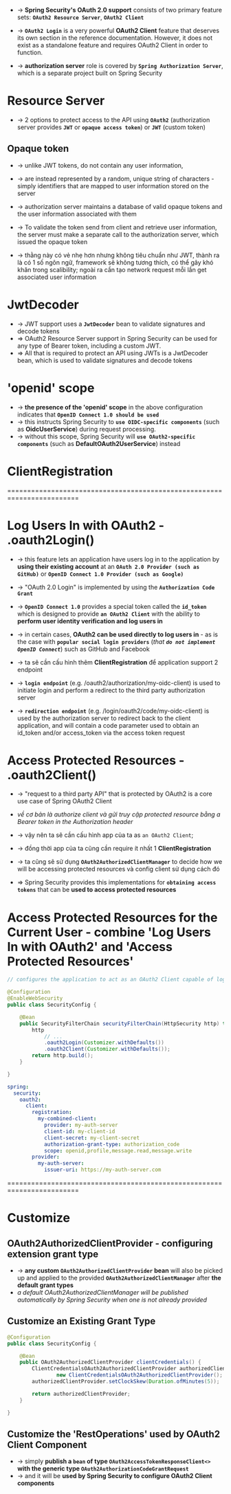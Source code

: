 
* -> **Spring Security's OAuth 2.0 support** consists of two primary feature sets: **`OAuth2 Resource Server`**, **`OAuth2 Client`**

* -> **`OAuth2 Login`** is a very powerful **OAuth2 Client** feature that deserves its own section in the reference documentation. However, it does not exist as a standalone feature and requires OAuth2 Client in order to function.

* -> **authorization server** role is covered by **`Spring Authorization Server`**, which is a separate project built on Spring Security

# Resource Server
* -> 2 options to protect access to the API using **`OAuth2`** (authorization server provides **`JWT`** or **`opaque access token`**) or **`JWT`** (custom token)


## Opaque token
* -> unlike JWT tokens, do not contain any user information, 
* -> are instead represented by a random, unique string of characters - simply identifiers that are mapped to user information stored on the server
* -> authorization server maintains a database of valid opaque tokens and the user information associated with them

* -> To validate the token send from client and retrieve user information, the server must make a separate call to the authorization server, which issued the opaque token

* -> thằng này có vẻ nhẹ hơn nhưng không tiêu chuẩn như JWT, thành ra là có 1 số ngôn ngữ, framework sẽ không tương thích, có thể gây khó khăn trong scalibility; ngoài ra cần tạo network request mỗi lần get associated user information

# JwtDecoder
* -> JWT support uses a **`JwtDecoder`** bean to validate signatures and decode tokens
* => OAuth2 Resource Server support in Spring Security can be used for any type of Bearer token, including a custom JWT.
* => All that is required to protect an API using JWTs is a JwtDecoder bean, which is used to validate signatures and decode tokens

# 'openid' scope
* -> **the presence of the 'openid' scope** in the above configuration indicates that **`OpenID Connect 1.0 should be used`**
* -> this instructs Spring Security to **`use OIDC-specific components`** (such as **OidcUserService**) during request processing. 
* -> without this scope, Spring Security will **`use OAuth2-specific components`** (such as **DefaultOAuth2UserService**) instead

# ClientRegistration

========================================================================

# Log Users In with OAuth2 - .oauth2Login()
* -> this feature lets an application have users log in to the application by **using their existing account** at an **`OAuth 2.0 Provider (such as GitHub)`** or **`OpenID Connect 1.0 Provider (such as Google)`**
* -> "OAuth 2.0 Login" is implemented by using the **`Authorization Code Grant`**

* -> **`OpenID Connect 1.0`** provides a special token called the **`id_token`** which is designed to provide **`an OAuth2 Client`** with the ability to **perform user identity verification and log users in**
* -> in certain cases, **OAuth2 can be used directly to log users in** - as is the case with **`popular social login providers`** (_that **`do not implement OpenID Connect`**_) such as GitHub and Facebook

* -> ta sẽ cần cấu hình thêm **ClientRegistration** để application support 2 endpoint
* -> **`login endpoint`** (e.g. /oauth2/authorization/my-oidc-client) is used to initiate login and perform a redirect to the third party authorization server
* -> **`redirection endpoint`** (e.g. /login/oauth2/code/my-oidc-client) is used by the authorization server to redirect back to the client application, and will contain a code parameter used to obtain an id_token and/or access_token via the access token request

# Access Protected Resources - .oauth2Client() 
* -> "request to a third party API" that is protected by OAuth2 is a core use case of Spring OAuth2 Client
* _về cơ bản là authorize client và gửi truy cập protected resource bằng a Bearer token in the Authorization header_

* -> vậy nên ta sẽ cần cấu hình app của ta as `an OAuth2 Client`; 
* -> đồng thời app của ta cũng cần require ít nhất 1 **ClientRegistration**

* -> ta cũng sẽ sử dụng **`OAuth2AuthorizedClientManager`** to decide how we will be accessing protected resources và config client sử dụng cách đó
* => Spring Security provides this implementations for **`obtaining access tokens`** that can be **used to access protected resources**

# Access Protected Resources for the Current User - combine 'Log Users In with OAuth2' and 'Access Protected Resources'

```java - Configure OAuth2 Login and OAuth2 Client
// configures the application to act as an OAuth2 Client capable of logging the user in and requesting protected resources from a third party API

@Configuration
@EnableWebSecurity
public class SecurityConfig {

	@Bean
	public SecurityFilterChain securityFilterChain(HttpSecurity http) throws Exception {
		http
			// ...
			.oauth2Login(Customizer.withDefaults())
			.oauth2Client(Customizer.withDefaults());
		return http.build();
	}

}
```

```yml - configure 'InMemoryClientRegistrationRepository' bean
spring:
  security:
    oauth2:
      client:
        registration:
          my-combined-client:
            provider: my-auth-server
            client-id: my-client-id
            client-secret: my-client-secret
            authorization-grant-type: authorization_code
            scope: openid,profile,message.read,message.write
        provider:
          my-auth-server:
            issuer-uri: https://my-auth-server.com
```

========================================================================
# Customize

## OAuth2AuthorizedClientProvider - configuring extension grant type
* -> **any custom `OAuth2AuthorizedClientProvider` bean** will also be picked up and applied to the provided **`OAuth2AuthorizedClientManager`** after **the default grant types**
* _a default OAuth2AuthorizedClientManager will be published automatically by Spring Security when one is not already provided_

## Customize an Existing Grant Type

```java - customize the clock skew of the OAuth2AuthorizedClientProvider for the client_credentials grant
@Configuration
public class SecurityConfig {

	@Bean
	public OAuth2AuthorizedClientProvider clientCredentials() {
		ClientCredentialsOAuth2AuthorizedClientProvider authorizedClientProvider =
				new ClientCredentialsOAuth2AuthorizedClientProvider();
		authorizedClientProvider.setClockSkew(Duration.ofMinutes(5));

		return authorizedClientProvider;
	}

}
```

## Customize the 'RestOperations' used by OAuth2 Client Component
* -> simply **publish a `bean` of type `OAuth2AccessTokenResponseClient<>` with the generic type `OAuth2AuthorizationCodeGrantRequest`** 
* -> and it will be **used by Spring Security to configure OAuth2 Client components**